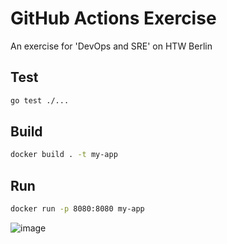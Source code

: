 # GitHub Actions Exercise

An exercise for 'DevOps and SRE' on HTW Berlin

## Test

```bash
go test ./...
```

## Build

```bash
docker build . -t my-app
```

## Run

```bash
docker run -p 8080:8080 my-app
```
![image](https://user-images.githubusercontent.com/84394566/141981758-d51539b5-35cf-48e6-a52f-ef33b90fba25.png)
